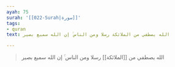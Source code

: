 ```yaml
---
ayah: 75
surah: '[[022-Surah|سورة]]'
tags:
- quran
text: الله يصطفي من الملائكة رسلا ومن الناس ۚ إن الله سميع بصير

---
```

> الله يصطفي من [[الملائكة]] رسلا ومن الناس ۚ إن الله سميع بصير
